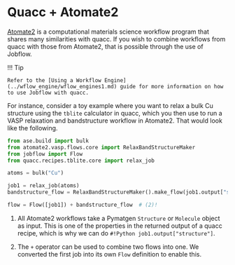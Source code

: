 # Quacc + Atomate2

[Atomate2](https://github.com/materialsproject/atomate2) is a computational materials science workflow program that shares many similarities with quacc. If you wish to combine workflows from quacc with those from Atomate2, that is possible through the use of Jobflow.

!!! Tip

    Refer to the [Using a Workflow Engine](../wflow_engine/wflow_engines1.md) guide for more information on how to use Jobflow with quacc.

For instance, consider a toy example where you want to relax a bulk Cu structure using the `tblite` calculator in quacc, which you then use to run a VASP relaxation and bandstructure workflow in Atomate2. That would look like the following.

```python
from ase.build import bulk
from atomate2.vasp.flows.core import RelaxBandStructureMaker
from jobflow import Flow
from quacc.recipes.tblite.core import relax_job

atoms = bulk("Cu")

job1 = relax_job(atoms)
bandstructure_flow = RelaxBandStructureMaker().make_flow(job1.output["structure"])  # (1)!

flow = Flow([job1]) + bandstructure_flow  # (2)!
```

1. All Atomate2 workflows take a Pymatgen `Structure` or `Molecule` object as input. This is one of the properties in the returned output of a quacc recipe, which is why we can do `#!Python job1.output["structure"]`.

2. The `+` operator can be used to combine two flows into one. We converted the first job into its own `Flow` definition to enable this.

